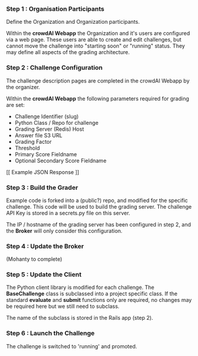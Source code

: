 ### Step 1 : Organisation Participants

Define the Organization and Organization participants.

Within the **crowdAI Webapp** the Organization and it's users are configured via a web page. These users are able to create and edit challenges, but cannot move the challenge into "starting soon" or "running" status. They may define all aspects of the grading architecture.

### Step 2 : Challenge Configuration  

The challenge description pages are completed in the crowdAI Webapp by the organizer.

Within the **crowdAI Webapp** the following parameters required for grading are set:

- Challenge Identifier (slug)
- Python Class / Repo for challenge
- Grading Server (Redis) Host
- Answer file S3 URL
- Grading Factor
- Threshold
- Primary Score Fieldname
- Optional Secondary Score Fieldname

[[ Example JSON Response ]]   

### Step 3 : Build the Grader

Example code is forked into a (public?) repo, and modified for the specific challenge. This code will be used to build the grading server. The challenge API Key is stored in a secrets.py file on this server.

The IP / hostname of the grading server has been configured in step 2, and the **Broker** will only consider this configuration.

### Step 4 : Update the Broker

(Mohanty to complete)

### Step 5 : Update the Client

The Python client library is modified for each challenge. The **BaseChallenge** class is subclassed into a project specific class. If the standard **evaluate** and **submit** functions only are required, no changes may be required here but we still need to subclass.

The name of the subclass is stored in the Rails app (step 2).

### Step 6 : Launch the Challenge

The challenge is switched to 'running' and promoted.
